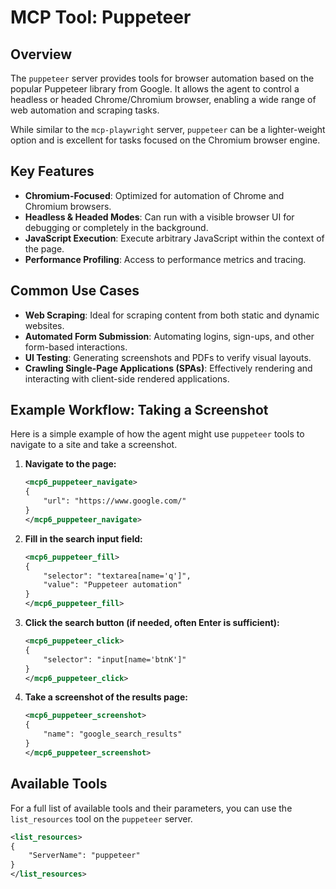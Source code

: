 # MCP Tool: Puppeteer

## Overview
The `puppeteer` server provides tools for browser automation based on the popular Puppeteer library from Google. It allows the agent to control a headless or headed Chrome/Chromium browser, enabling a wide range of web automation and scraping tasks.

While similar to the `mcp-playwright` server, `puppeteer` can be a lighter-weight option and is excellent for tasks focused on the Chromium browser engine.

## Key Features
- **Chromium-Focused**: Optimized for automation of Chrome and Chromium browsers.
- **Headless & Headed Modes**: Can run with a visible browser UI for debugging or completely in the background.
- **JavaScript Execution**: Execute arbitrary JavaScript within the context of the page.
- **Performance Profiling**: Access to performance metrics and tracing.

## Common Use Cases
- **Web Scraping**: Ideal for scraping content from both static and dynamic websites.
- **Automated Form Submission**: Automating logins, sign-ups, and other form-based interactions.
- **UI Testing**: Generating screenshots and PDFs to verify visual layouts.
- **Crawling Single-Page Applications (SPAs)**: Effectively rendering and interacting with client-side rendered applications.

## Example Workflow: Taking a Screenshot
Here is a simple example of how the agent might use `puppeteer` tools to navigate to a site and take a screenshot.

1.  **Navigate to the page:**
    ```xml
    <mcp6_puppeteer_navigate>
    {
        "url": "https://www.google.com/"
    }
    </mcp6_puppeteer_navigate>
    ```

2.  **Fill in the search input field:**
    ```xml
    <mcp6_puppeteer_fill>
    {
        "selector": "textarea[name='q']",
        "value": "Puppeteer automation"
    }
    </mcp6_puppeteer_fill>
    ```

3.  **Click the search button (if needed, often Enter is sufficient):**
    ```xml
    <mcp6_puppeteer_click>
    {
        "selector": "input[name='btnK']"
    }
    </mcp6_puppeteer_click>
    ```

4.  **Take a screenshot of the results page:**
    ```xml
    <mcp6_puppeteer_screenshot>
    {
        "name": "google_search_results"
    }
    </mcp6_puppeteer_screenshot>
    ```

## Available Tools
For a full list of available tools and their parameters, you can use the `list_resources` tool on the `puppeteer` server.

```xml
<list_resources>
{
    "ServerName": "puppeteer"
}
</list_resources>
```
